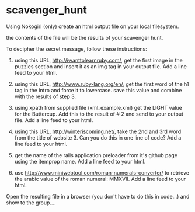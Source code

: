 # scavenger_hunt

Using Nokogiri (only) create an html output file on your local filesystem.

the contents of the file will be the results of your scavenger hunt.  

To decipher the secret message, follow these instructions:

1)  using this URL, http://iwanttolearnruby.com/, get the first image in the puzzles section and insert it as an img tag in your output file.  Add a line feed to your html.


2) using this URL, http://www.ruby-lang.org/en/, get the first word of the h1 tag in the intro and force it to lowercase.  save this value and combine with the results of step 3.

3) using xpath from supplied file (xml_example.xml) get the LIGHT value for the Buttercup.  Add this to the result of # 2 and send to your output file.  Add a line feed to your html.

4) using this URL, http://winteriscoming.net/, take the 2nd and 3rd word from the title of website 3.  Can you do this in one line of code?  Add a line feed to your html.

5)  get the name of the rails application preloader from it's github page using the itemprop name. Add a line feed to your html.

6) use http://www.miniwebtool.com/roman-numerals-converter/ to retrieve the arabic value of the roman numeral: MMXVII.  Add a line feed to your html.

Open the resulting file in a browser (you don't have to do this in code...) and show to the group.... 


